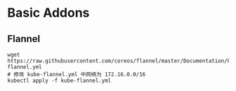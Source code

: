 # Basic Addons

## Flannel

```shell
wget https://raw.githubusercontent.com/coreos/flannel/master/Documentation/kube-flannel.yml
# 修改 kube-flannel.yml 中网络为 172.16.0.0/16
kubectl apply -f kube-flannel.yml
```
